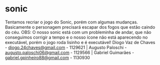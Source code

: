 # sonic
Tentamos recriar o jogo do Sonic, porém com algumas mudanças. Basicamente o personagem precisará escapar dos fogos que estão caindo do céu.
OBS: O nosso sonic está com um probleminha de andar, que não conseguimos corrigir a tempo e o nosso ícone não está aparecendo no executável, porém o jogo roda lisinho e é executável!
Diogo Vaz de Chaves - diogo.24chaves@gmail.com - 1129621 | Augusto Paloschi - augusto.paloschi06@gmail.com - 1129566 | Gabriel Guimarães - gabriel.gpinheiro88@gmail.com - 1130930
